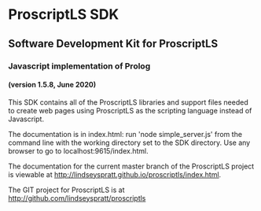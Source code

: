 # ProscriptLS SDK
## Software Development Kit for ProscriptLS
### Javascript implementation of Prolog
#### (version 1.5.8, June 2020)

This SDK contains all of the ProscriptLS libraries and support files needed to create
web pages using ProscriptLS as the scripting language instead of Javascript.

The documentation is in index.html: run 'node simple_server.js' from the command line 
with the working directory set to the SDK directory.
Use any browser to go to localhost:9615/index.html.

The documentation for the current master branch of the ProscriptLS project is viewable at 
http://lindseyspratt.github.io/proscriptls/index.html.

The GIT project for ProscriptLS is at
http://github.com/lindseyspratt/proscriptls
